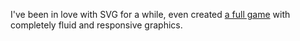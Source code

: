 I've been in love with SVG for a while, even created [a full game](https://play.esviji.com/) with completely fluid and responsive graphics.
